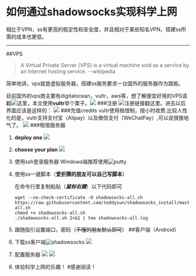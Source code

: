 # 如何通过shadowsocks实现科学上网
相比于VPN，ss有更高的稳定性和安全度，并且相对于某些知名VPN，搭建ss所需的成本也更低。
*********************
##VPS
>A Virtual Private Server (VPS) is a virtual machine sold as a service by an Internet hosting service.   --wikipedia

简单地讲，vps就是虚拟服务器，搭建ss服务要求一台国外的服务器作为跳板。

目前国外的vps商主要有digitalocean，vultr，aws等，想了解便宜好用的VPS请戳![这里](http://www.vpsdx.com/?ugfcba=uv70e3)，本文使用**vultr**举个栗子。![](/images/vultr.png)
###注册
![**注册链接戳这里**](https://www.vultr.com/?ref=7235190)。进去以后界面应该是这样的：
![](/images/注册.png)
###充值credits
vultr使用租借制，按小时收费.比较人性化的是，vultr支持支付宝（Alipay）以及微信支付（WeChatPay）,可以说很接地气了。
![](/images/cz.png)
###租借服务器
1. **deploy one**
![](/images/jfwq1.png)
2. **choose your plan**
![](/images/jfwq2.png)
3. 使用ssh登录服务器
Windows端推荐使用![putty](https://www.putty.org/)
4. 使用ss一键脚本（**爱折腾的朋友可以自己写脚本**）

    在命令行里复制粘贴（***鼠标右键***）以下代码即可
    ```
    wget --no-check-certificate -O shadowsocks-all.sh https://raw.githubusercontent.com/teddysun/shadowsocks_install/master/shadowsocks-all.sh
    chmod +x shadowsocks-all.sh
    ./shadowsocks-all.sh 2>&1 | tee shadowsocks-all.log
    ```
5. 跟随指引设置端口，密码（~~不懂的朋友默认即可~~）
##客户端（Android）
1. 下载ss客户端![shadowsocks](https://github.com/shadowsocks/shadowsocks-windows)
![](/images/ss.png)  
2. 配置服务器
![](/images/jfwq01.png)
![](/images/jfwq00.png)
3. 体验科学上网的乐趣！
#感谢阅读！ 